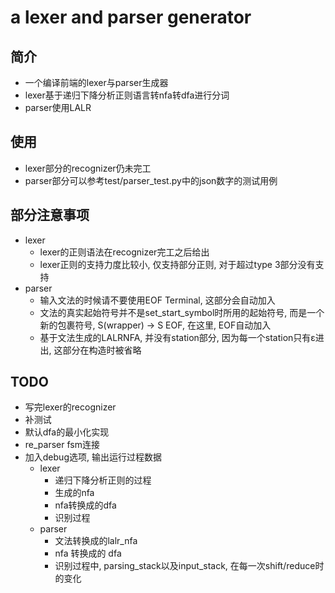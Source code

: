 # a lexer and parser generator

## 简介
  * 一个编译前端的lexer与parser生成器
  * lexer基于递归下降分析正则语言转nfa转dfa进行分词
  * parser使用LALR
  
## 使用
  * lexer部分的recognizer仍未完工
  * parser部分可以参考test/parser_test.py中的json数字的测试用例

## 部分注意事项
  * lexer
    * lexer的正则语法在recognizer完工之后给出
    * lexer正则的支持力度比较小, 仅支持部分正则, 对于超过type 3部分没有支持
  * parser
    * 输入文法的时候请不要使用EOF Terminal, 这部分会自动加入
    * 文法的真实起始符号并不是set_start_symbol时所用的起始符号, 而是一个新的包裹符号, S(wrapper) -> S EOF, 在这里, EOF自动加入
    * 基于文法生成的LALRNFA, 并没有station部分, 因为每一个station只有ε进出, 这部分在构造时被省略

## TODO
  * 写完lexer的recognizer
  * 补测试
  * 默认dfa的最小化实现
  * re_parser fsm连接
  * 加入debug选项, 输出运行过程数据
    * lexer
      * 递归下降分析正则的过程
      * 生成的nfa
      * nfa转换成的dfa
      * 识别过程
    * parser
      * 文法转换成的lalr_nfa
      * nfa 转换成的 dfa
      * 识别过程中, parsing_stack以及input_stack, 在每一次shift/reduce时的变化